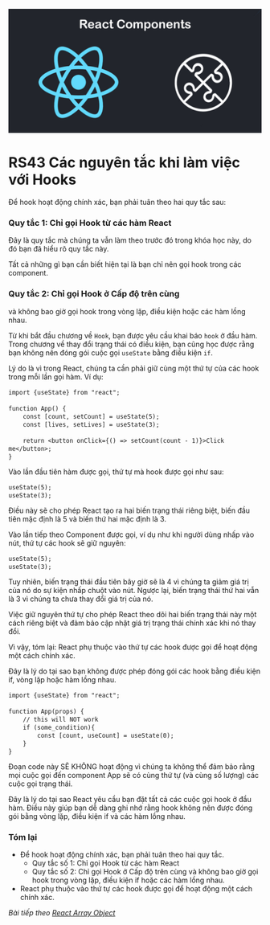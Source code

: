 
![Create-HTML-1](images/components.jpg) 

# RS43 Các nguyên tắc khi làm việc với Hooks

Để hook hoạt động chính xác, bạn phải tuân theo hai quy tắc sau:

### Quy tắc 1: Chỉ gọi Hook từ các hàm React

Đây là quy tắc mà chúng ta vẫn làm theo trước đó trong khóa học này, do đó bạn đã hiểu rõ quy tắc này.

Tất cả những gì bạn cần biết hiện tại là bạn chỉ nên gọi hook trong các component.

### Quy tắc 2: Chỉ gọi Hook ở Cấp độ trên cùng

và không bao giờ gọi hook trong vòng lặp, điều kiện hoặc các hàm lồng nhau.

Từ khi bắt đầu chương về `Hook`, bạn được yêu cầu khai báo `hook` ở đầu hàm. Trong chương về thay đổi trạng thái có điều kiện, bạn cũng học được rằng bạn không nên đóng gói cuộc gọi `useState` bằng điều kiện `if`.

Lý do là vì trong React, chúng ta cần phải giữ cùng một thứ tự của các hook trong mỗi lần gọi hàm. Ví dụ:

```
import {useState} from "react";

function App() {
    const [count, setCount] = useState(5);
    const [lives, setLives] = useState(3);

    return <button onClick={() => setCount(count - 1)}>Click me</button>;
}
```

Vào lần đầu tiên hàm được gọi, thứ tự mà hook được gọi như sau:

```
useState(5);
useState(3);
```

Điều này sẽ cho phép React tạo ra hai biến trạng thái riêng biệt, biến đầu tiên mặc định là 5 và biến thứ hai mặc định là 3.

Vào lần tiếp theo Component được gọi, ví dụ như khi người dùng nhấp vào nút, thứ tự các hook sẽ giữ nguyên:

```
useState(5);
useState(3);
```

Tuy nhiên, biến trạng thái đầu tiên bây giờ sẽ là 4 vì chúng ta giảm giá trị của nó do sự kiện nhấp chuột vào nút. Ngược lại, biến trạng thái thứ hai vẫn là 3 vì chúng ta chưa thay đổi giá trị của nó.

Việc giữ nguyên thứ tự cho phép React theo dõi hai biến trạng thái này một cách riêng biệt và đảm bảo cập nhật giá trị trạng thái chính xác khi nó thay đổi.

Vì vậy, tóm lại: React phụ thuộc vào thứ tự các hook được gọi để hoạt động một cách chính xác.

Đây là lý do tại sao bạn không được phép đóng gói các hook bằng điều kiện if, vòng lặp hoặc hàm lồng nhau.

```
import {useState} from "react";

function App(props) {
    // this will NOT work
    if (some_condition){
        const [count, useCount] = useState(0);
    }
}
```

Đoạn code này SẼ KHÔNG hoạt động vì chúng ta không thể đảm bảo rằng mọi cuộc gọi đến component App sẽ có cùng thứ tự (và cùng số lượng) các cuộc gọi trạng thái.

Đây là lý do tại sao React yêu cầu bạn đặt tất cả các cuộc gọi hook ở đầu hàm. Điều này giúp bạn dễ dàng ghi nhớ rằng hook không nên được đóng gói bằng vòng lặp, điều kiện if và các hàm lồng nhau.

### Tóm lại

- Để hook hoạt động chính xác, bạn phải tuân theo hai quy tắc.
    - Quy tắc số 1: Chỉ gọi Hook từ các hàm React
    - Quy tắc số 2: Chỉ gọi Hook ở Cấp độ trên cùng và không bao giờ gọi hook trong vòng lặp, điều kiện if hoặc các hàm lồng nhau.
- React phụ thuộc vào thứ tự các hook được gọi để hoạt động một cách chính xác.


*Bài tiếp theo [React Array Object](/lesson/session/session_044_react_array_object.md)*